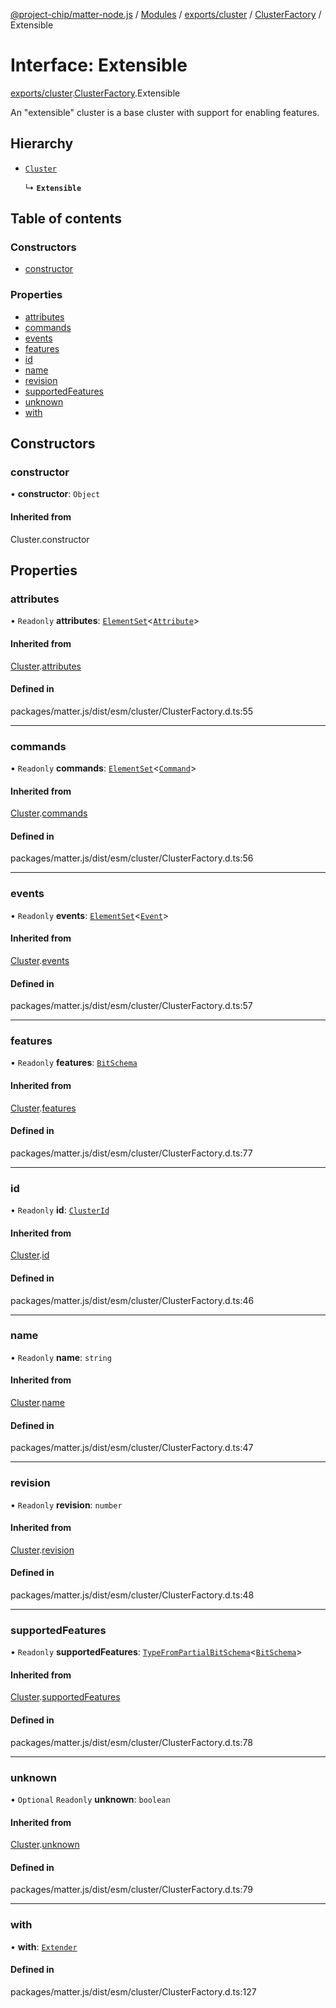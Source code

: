 [@project-chip/matter-node.js](../README.md) / [Modules](../modules.md) / [exports/cluster](../modules/exports_cluster.md) / [ClusterFactory](../modules/exports_cluster.ClusterFactory.md) / Extensible

# Interface: Extensible

[exports/cluster](../modules/exports_cluster.md).[ClusterFactory](../modules/exports_cluster.ClusterFactory.md).Extensible

An "extensible" cluster is a base cluster with support for enabling
features.

## Hierarchy

- [`Cluster`](exports_cluster.ClusterFactory.Cluster.md)

  ↳ **`Extensible`**

## Table of contents

### Constructors

- [constructor](exports_cluster.ClusterFactory.Extensible.md#constructor)

### Properties

- [attributes](exports_cluster.ClusterFactory.Extensible.md#attributes)
- [commands](exports_cluster.ClusterFactory.Extensible.md#commands)
- [events](exports_cluster.ClusterFactory.Extensible.md#events)
- [features](exports_cluster.ClusterFactory.Extensible.md#features)
- [id](exports_cluster.ClusterFactory.Extensible.md#id)
- [name](exports_cluster.ClusterFactory.Extensible.md#name)
- [revision](exports_cluster.ClusterFactory.Extensible.md#revision)
- [supportedFeatures](exports_cluster.ClusterFactory.Extensible.md#supportedfeatures)
- [unknown](exports_cluster.ClusterFactory.Extensible.md#unknown)
- [with](exports_cluster.ClusterFactory.Extensible.md#with)

## Constructors

### constructor

• **constructor**: `Object`

#### Inherited from

Cluster.constructor

## Properties

### attributes

• `Readonly` **attributes**: [`ElementSet`](../modules/exports_cluster.ClusterFactory.md#elementset)<[`Attribute`](../modules/exports_cluster.ClusterFactory.md#attribute)\>

#### Inherited from

[Cluster](exports_cluster.ClusterFactory.Cluster.md).[attributes](exports_cluster.ClusterFactory.Cluster.md#attributes)

#### Defined in

packages/matter.js/dist/esm/cluster/ClusterFactory.d.ts:55

___

### commands

• `Readonly` **commands**: [`ElementSet`](../modules/exports_cluster.ClusterFactory.md#elementset)<[`Command`](../modules/exports_cluster.ClusterFactory.md#command)\>

#### Inherited from

[Cluster](exports_cluster.ClusterFactory.Cluster.md).[commands](exports_cluster.ClusterFactory.Cluster.md#commands)

#### Defined in

packages/matter.js/dist/esm/cluster/ClusterFactory.d.ts:56

___

### events

• `Readonly` **events**: [`ElementSet`](../modules/exports_cluster.ClusterFactory.md#elementset)<[`Event`](../modules/exports_cluster.ClusterFactory.md#event)\>

#### Inherited from

[Cluster](exports_cluster.ClusterFactory.Cluster.md).[events](exports_cluster.ClusterFactory.Cluster.md#events)

#### Defined in

packages/matter.js/dist/esm/cluster/ClusterFactory.d.ts:57

___

### features

• `Readonly` **features**: [`BitSchema`](../modules/exports_schema.md#bitschema)

#### Inherited from

[Cluster](exports_cluster.ClusterFactory.Cluster.md).[features](exports_cluster.ClusterFactory.Cluster.md#features)

#### Defined in

packages/matter.js/dist/esm/cluster/ClusterFactory.d.ts:77

___

### id

• `Readonly` **id**: [`ClusterId`](../modules/exports_datatype.md#clusterid)

#### Inherited from

[Cluster](exports_cluster.ClusterFactory.Cluster.md).[id](exports_cluster.ClusterFactory.Cluster.md#id)

#### Defined in

packages/matter.js/dist/esm/cluster/ClusterFactory.d.ts:46

___

### name

• `Readonly` **name**: `string`

#### Inherited from

[Cluster](exports_cluster.ClusterFactory.Cluster.md).[name](exports_cluster.ClusterFactory.Cluster.md#name)

#### Defined in

packages/matter.js/dist/esm/cluster/ClusterFactory.d.ts:47

___

### revision

• `Readonly` **revision**: `number`

#### Inherited from

[Cluster](exports_cluster.ClusterFactory.Cluster.md).[revision](exports_cluster.ClusterFactory.Cluster.md#revision)

#### Defined in

packages/matter.js/dist/esm/cluster/ClusterFactory.d.ts:48

___

### supportedFeatures

• `Readonly` **supportedFeatures**: [`TypeFromPartialBitSchema`](../modules/exports_schema.md#typefrompartialbitschema)<[`BitSchema`](../modules/exports_schema.md#bitschema)\>

#### Inherited from

[Cluster](exports_cluster.ClusterFactory.Cluster.md).[supportedFeatures](exports_cluster.ClusterFactory.Cluster.md#supportedfeatures)

#### Defined in

packages/matter.js/dist/esm/cluster/ClusterFactory.d.ts:78

___

### unknown

• `Optional` `Readonly` **unknown**: `boolean`

#### Inherited from

[Cluster](exports_cluster.ClusterFactory.Cluster.md).[unknown](exports_cluster.ClusterFactory.Cluster.md#unknown)

#### Defined in

packages/matter.js/dist/esm/cluster/ClusterFactory.d.ts:79

___

### with

• **with**: [`Extender`](../modules/exports_cluster.ClusterFactory.md#extender)

#### Defined in

packages/matter.js/dist/esm/cluster/ClusterFactory.d.ts:127
